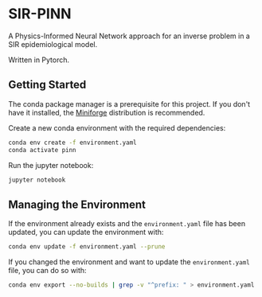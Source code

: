 # SIR-PINN

A Physics-Informed Neural Network approach for an inverse problem in a SIR
epidemiological model.

Written in Pytorch.

## Getting Started

The conda package manager is a prerequisite for this project. If you don't have
it installed, the [Miniforge](https://github.com/conda-forge/miniforge)
distribution is recommended.

Create a new conda environment with the required dependencies:

```bash
conda env create -f environment.yaml
conda activate pinn
```

Run the jupyter notebook:

```bash
jupyter notebook
```

## Managing the Environment

If the environment already exists and the `environment.yaml` file has been
updated, you can update the environment with:

```bash
conda env update -f environment.yaml --prune
```

If you changed the environment and want to update the `environment.yaml` file,
you can do so with:

```bash
conda env export --no-builds | grep -v "^prefix: " > environment.yaml
```
